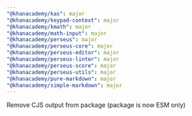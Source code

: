 ```yaml
---
"@khanacademy/kas": major
"@khanacademy/keypad-context": major
"@khanacademy/kmath": major
"@khanacademy/math-input": major
"@khanacademy/perseus": major
"@khanacademy/perseus-core": major
"@khanacademy/perseus-editor": major
"@khanacademy/perseus-linter": major
"@khanacademy/perseus-score": major
"@khanacademy/perseus-utils": major
"@khanacademy/pure-markdown": major
"@khanacademy/simple-markdown": major
---
```


Remove CJS output from package (package is now ESM only)
